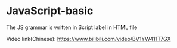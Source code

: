 # JavaScript-basic
The JS grammar is written in Script label in HTML file

Video link(Chinese): https://www.bilibili.com/video/BV1YW411T7GX
